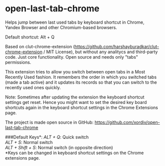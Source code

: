 # open-last-tab-chrome

Helps jump between last used tabs by keyboard shortcut in Chrome, 
Yandex Browser and other Chromium-based browsers.

Default shortcut: Alt + Q

Based on clut-chrome-extension 
(https://github.com/harshayburadkar/clut-chrome-extension / MIT License),
but without any analitycs and third-party code. Just core functionality. 
Open source and needs only "tabs" permissions.

This extension tries to allow you switch between open tabs in a Most Recently Used fashion. 
It remembers the order in which you switched tabs (made a tab active) and it updates 
its records so that you can switch to the recently used ones quickly.   

Note: Sometimes after updating the extension the keyboard shortcut settings get reset. 
Hence you might want to set the desired key board shortcuts again in the keyboard shortcut 
settings in the Chrome Extensions page.

The project is made open source in GitHub: 
https://github.com/xordiv/open-last-tab-chrome

###Default Keys*: 
*ALT + Q*: Quick switch\
*ALT + S*: Normal switch\
*ALT + Shift + S*: Normal switch (in opposite direction)\
*Keys can be changed in keyboard shortcut settings on the Chrome extensions page.
